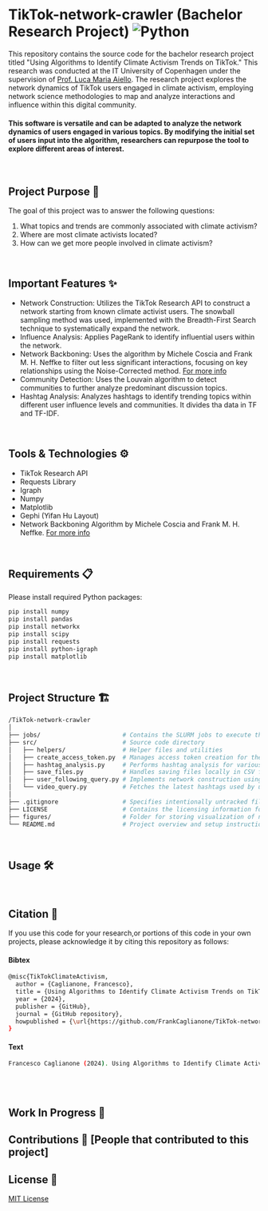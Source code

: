 # TikTok-network-crawler (Bachelor Research Project) ![Python](https://img.shields.io/badge/-Python-3776AB?style=flat-square&logo=python&logoColor=white)
This repository contains the source code for the bachelor research project titled "Using Algorithms to Identify Climate Activism Trends on TikTok." This research was conducted at the IT University of Copenhagen under the supervision of [Prof. Luca Maria Aiello](https://www.lajello.com/).
The research project explores the network dynamics of TikTok users engaged in climate activism, employing network science methodologies to map and analyze interactions and influence within this digital community.

#### This software is versatile and can be adapted to analyze the network dynamics of users engaged in various topics. By modifying the initial set of users input into the algorithm, researchers can repurpose the tool to explore different areas of interest.

<br>

## Project Purpose 🎯
The goal of this project was to answer the following questions:
1. What topics and trends are commonly associated with climate activism?
2. Where are most climate activists located?
3. How can we get more people involved in climate activism?

<br>

## Important Features ✨
- Network Construction: Utilizes the TikTok Research API to construct a network starting from known climate activist users. The snowball sampling method was used, implemented with the Breadth-First Search technique to systematically expand the network.
- Influence Analysis: Applies PageRank to identify influential users within the network.
- Network Backboning: Uses the algorithm by Michele Coscia and Frank M. H. Neffke to filter out less significant interactions, focusing on key relationships using the Noise-Corrected method. [For more info](https://ieeexplore.ieee.org/abstract/document/7929996)
- Community Detection: Uses the Louvain algorithm to detect communities to further analyze predominant discussion topics.
- Hashtag Analysis: Analyzes hashtags to identify trending topics within different user influence levels and communities. It divides tha data in TF and TF-IDF.

<br>

## Tools & Technologies ⚙️
- TikTok Research API
- Requests Library
- Igraph
- Numpy
- Matplotlib
- Gephi (Yifan Hu Layout)
- Network Backboning Algorithm by Michele Coscia and Frank M. H. Neffke. [For more info](https://ieeexplore.ieee.org/abstract/document/7929996)

<br>

## Requirements 📋
Please install required Python packages:
```bash
pip install numpy
pip install pandas
pip install networkx
pip install scipy
pip install requests
pip install python-igraph
pip install matplotlib
```

<br>

## Project Structure 🏗️
```bash
/TikTok-network-crawler
│
├── jobs/                       # Contains the SLURM jobs to execute the software on HPC machines
├── src/                        # Source code directory
│   ├── helpers/                # Helper files and utilities
│   ├── create_access_token.py  # Manages access token creation for the TikTok Research API
│   ├── hashtag_analysis.py     # Performs hashtag analysis for various user influence levels and communities
│   ├── save_files.py           # Handles saving files locally in CSV format
│   ├── user_following_query.py # Implements network construction using the TikTok Research API
│   └── video_query.py          # Fetches the latest hashtags used by users within a 30-day timeframe
│
├── .gitignore                  # Specifies intentionally untracked files to ignore
├── LICENSE                     # Contains the licensing information for the project
├── figures/                    # Folder for storing visualization of networks and results
└── README.md                   # Project overview and setup instructions
```

<br>

## Usage 🛠️ 

<br>

## Citation 📣
If you use this code for your research,or portions of this code in your own projects, please acknowledge it by citing this repository as follows:

#### Bibtex
```bash
@misc{TikTokClimateActivism,
  author = {Caglianone, Francesco},
  title = {Using Algorithms to Identify Climate Activism Trends on TikTok},
  year = {2024},
  publisher = {GitHub},
  journal = {GitHub repository},
  howpublished = {\url{https://github.com/FrankCaglianone/TikTok-network-crawler}}
}
```
#### Text
```bash
Francesco Caglianone (2024). Using Algorithms to Identify Climate Activism Trends on TikTok. GitHub repository, available at: https://github.com/FrankCaglianone/TikTok-network-crawler
```



<br>
<br>

## Work In Progress 🚧


## Contributions 👥    [People that contributed to this project]

## License 📄
[MIT License](LICENSE)






